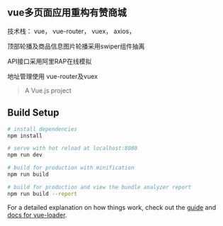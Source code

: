 ## vue多页面应用重构有赞商城

技术栈： vue， vue-router， vuex， axios，

顶部轮播及商品信息图片轮播采用swiper组件抽离


API接口采用阿里RAP在线模拟



地址管理使用 vue-router及vuex



> A Vue.js project

## Build Setup

``` bash
# install dependencies
npm install

# serve with hot reload at localhost:8080
npm run dev

# build for production with minification
npm run build

# build for production and view the bundle analyzer report
npm run build --report
```

For a detailed explanation on how things work, check out the [guide](http://vuejs-templates.github.io/webpack/) and [docs for vue-loader](http://vuejs.github.io/vue-loader).
